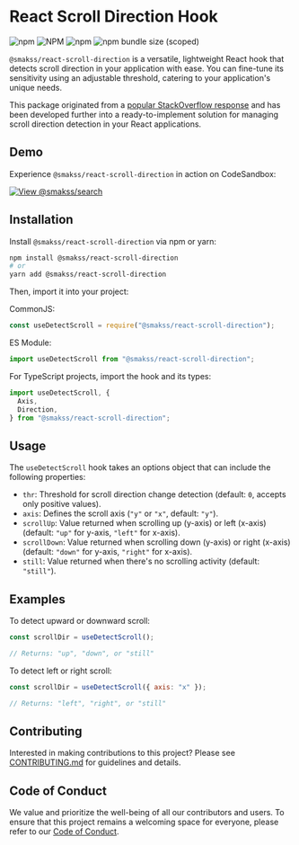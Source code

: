 # React Scroll Direction Hook

![npm](https://img.shields.io/npm/v/@smakss/react-scroll-direction) ![NPM](https://img.shields.io/npm/l/@smakss/react-scroll-direction) ![npm](https://img.shields.io/npm/dt/@smakss/react-scroll-direction) ![npm bundle size (scoped)](https://img.shields.io/bundlephobia/min/@smakss/react-scroll-direction)

`@smakss/react-scroll-direction` is a versatile, lightweight React hook that detects scroll direction in your application with ease. You can fine-tune its sensitivity using an adjustable threshold, catering to your application's unique needs.

This package originated from a [popular StackOverflow response](https://stackoverflow.com/a/62497293/11908502) and has been developed further into a ready-to-implement solution for managing scroll direction detection in your React applications.

## Demo

Experience `@smakss/react-scroll-direction` in action on CodeSandbox:

[![View @smakss/search](https://codesandbox.io/static/img/play-codesandbox.svg)](https://codesandbox.io/s/react-scroll-direction-tclwvp?fontsize=14&hidenavigation=1&theme=dark)

## Installation

Install `@smakss/react-scroll-direction` via npm or yarn:

```bash
npm install @smakss/react-scroll-direction
# or
yarn add @smakss/react-scroll-direction
```

Then, import it into your project:

CommonJS:

```js
const useDetectScroll = require("@smakss/react-scroll-direction");
```

ES Module:

```js
import useDetectScroll from "@smakss/react-scroll-direction";
```

For TypeScript projects, import the hook and its types:

```ts
import useDetectScroll, {
  Axis,
  Direction,
} from "@smakss/react-scroll-direction";
```

## Usage

The `useDetectScroll` hook takes an options object that can include the following properties:

- `thr`: Threshold for scroll direction change detection (default: `0`, accepts only positive values).
- `axis`: Defines the scroll axis (`"y"` or `"x"`, default: `"y"`).
- `scrollUp`: Value returned when scrolling up (y-axis) or left (x-axis) (default: `"up"` for y-axis, `"left"` for x-axis).
- `scrollDown`: Value returned when scrolling down (y-axis) or right (x-axis) (default: `"down"` for y-axis, `"right"` for x-axis).
- `still`: Value returned when there's no scrolling activity (default: `"still"`).

## Examples

To detect upward or downward scroll:

```js
const scrollDir = useDetectScroll();

// Returns: "up", "down", or "still"
```

To detect left or right scroll:

```js
const scrollDir = useDetectScroll({ axis: "x" });

// Returns: "left", "right", or "still"
```

## Contributing

Interested in making contributions to this project? Please see [CONTRIBUTING.md](https://github.com/SMAKSS/react-scroll-direction/blob/master/.github/CONTRIBUTING.md) for guidelines and details.

## Code of Conduct

We value and prioritize the well-being of all our contributors and users. To ensure that this project remains a welcoming space for everyone, please refer to our [Code of Conduct](https://github.com/SMAKSS/react-scroll-direction/blob/master/.github/CODE_OF_CONDUCT.md).
